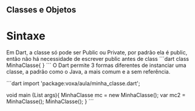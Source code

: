 ## Classes e Objetos

# Sintaxe
Em Dart, a classe só pode ser Public ou Private, por padrão ela é public, então não há necessidade de escrever public antes de class
´´´dart
class MinhaClasse{
}
´´´
O Dart permite 3 formas diferentes  de instanciar uma classe, a padrão como o Java, a mais comum e a sem referência.

´´´dart
import 'package:voxa/aula/minha_classe.dart';

void main (List<String> args){
  MinhaClasse mc = new MinhaClasse();
  var mc2 = MinhaClasse();
  MinhaClasse();
}
´´´
